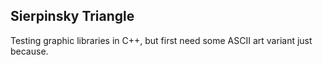 ## Sierpinsky Triangle

Testing graphic libraries in C++, but first need some ASCII art variant just because.